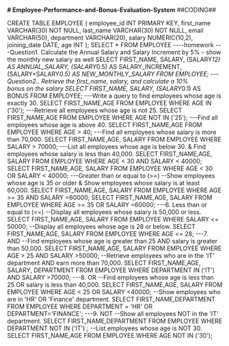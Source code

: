 **# Employee-Performance-and-Bonus-Evaluation-System**
##CODING##

CREATE TABLE EMPLOYEE (
employee_id INT PRIMARY KEY,
first_name VARCHAR(30) NOT NULL,
last_name VARCHAR(30) NOT NULL,
email VARCHAR(50),
department VARCHAR(20),
salary NUMERIC(10,2),
joining_date DATE,
age INT
);
SELECT * FROM EMPLOYEE
 ----homework
 ---Question1. Calculate the Annual Salary and Salary Increment by 5% - show the monthly new salary as well
 SELECT FIRST_NAME, SALARY,
 (SALARY*12) AS ANNUAL_SALARY,
 (SALARY*0.5) AS SALARY_INCREMENT,
 (SALARY+SALARY*0.5) AS NEW_MONTHLY_SALARY
 FROM EMPLOYEE;
---Question2.. Retrieve the first_name, salary, and calculate a 10% bonus on the salary
SELECT FIRST_NAME, SALARY,
 (SALARY*0.1) AS BONUS FROM EMPLOYEE;
 ---Write a query to find employees whose age is exactly 30.
 SELECT FIRST_NAME,AGE FROM EMPLOYEE WHERE AGE IN ('30');
 ---Retrieve all employees whose age is not 25.
  SELECT FIRST_NAME,AGE FROM EMPLOYEE WHERE AGE NOT IN ('25');
 ---Find all employees whose age is above 40.
 SELECT FIRST_NAME,AGE FROM EMPLOYEE WHERE AGE > 40;
 ---Find all employees whose salary is more than 70,000.
 SELECT FIRST_NAME,AGE, SALARY FROM EMPLOYEE WHERE SALARY > 70000; 
---List all employees whose age is below 30. & Find employees whose salary is less than 40,000.
  SELECT FIRST_NAME,AGE, SALARY FROM EMPLOYEE WHERE AGE < 30 AND
  SALARY < 40000;
   SELECT FIRST_NAME,AGE, SALARY FROM EMPLOYEE WHERE AGE < 30 OR SALARY < 40000;
---Greater than or equal to (>=)
--Show employees whose age is 35 or older & Show employees whose salary is at least 60,000.
 SELECT FIRST_NAME,AGE, SALARY FROM EMPLOYEE WHERE AGE >= 35 AND SALARY =60000;
 SELECT FIRST_NAME,AGE, SALARY FROM EMPLOYEE WHERE AGE >= 35 OR SALARY =60000; 
---6. Less than or equal to (<=)
--Display all employees whose salary is 50,000 or less.
 SELECT FIRST_NAME,AGE, SALARY FROM EMPLOYEE WHERE SALARY <= 50000;
--Display all employees whose age is 28 or below.
SELECT FIRST_NAME,AGE, SALARY FROM EMPLOYEE WHERE AGE <= 28;
---7. AND
--Find employees whose age is greater than 25 AND salary is greater than 50,000.
 SELECT FIRST_NAME,AGE, SALARY FROM EMPLOYEE WHERE AGE > 25 AND SALARY >50000;
--Retrieve employees who are in the 'IT' department AND earn more than 70,000.
 SELECT FIRST_NAME,AGE, SALARY, DEPARTMENT FROM EMPLOYEE WHERE DEPARTMENT IN  ('IT') AND SALARY >70000;
---8. OR
--Find employees whose age is less than 25 OR salary is less than 40,000.
 SELECT FIRST_NAME,AGE, SALARY FROM EMPLOYEE WHERE AGE < 25 OR SALARY <40000;
--Show employees who are in 'HR' OR 'Finance' department.
SELECT FIRST_NAME,DEPARTMENT FROM EMPLOYEE WHERE DEPARTMENT = 'HR' OR DEPARTMENT='FINANCE';
---9. NOT
--Show all employees NOT in the 'IT' department.
SELECT FIRST_NAME,DEPARTMENT FROM EMPLOYEE WHERE DEPARTMENT NOT IN ('IT') ;
--List employees whose age is NOT 30.
SELECT FIRST_NAME,AGE FROM EMPLOYEE WHERE AGE NOT IN ('30');
 
